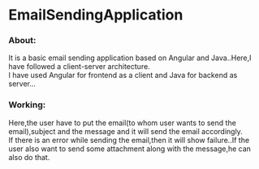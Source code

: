 <h1>EmailSendingApplication</h1>
<h3>About:</h3>
It is a basic email sending application based on Angular and Java..Here,I have followed a client-server architecture.
<br>
I have used Angular for frontend as a client and Java for backend as server...
<h3>Working:</h3>
Here,the user have to put the email(to whom user wants to send the email),subject and the message and it will send the email accordingly.
<br>
If there is an error while sending the email,then it will show failure..If the user also want to send some attachment along with the message,he can also do that.
